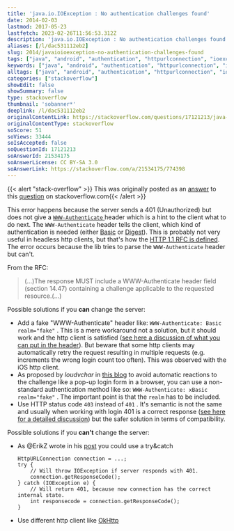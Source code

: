 ```yaml
---
title: 'java.io.IOException : No authentication challenges found'
date: 2014-02-03
lastmod: 2017-05-23
lastfetch: 2023-02-26T11:56:53.312Z
description: 'java.io.IOException : No authentication challenges found'
aliases: [/l/dac531112eb2]
slug: 2014/javaioioexception-no-authentication-challenges-found
tags: ["java", "android", "authentication", "httpurlconnection", "ioexception"]
keywords: ["java", "android", "authentication", "httpurlconnection", "ioexception"]
alltags: ["java", "android", "authentication", "httpurlconnection", "ioexception"]
categories: ["stackoverflow"]
showEdit: false 
showSummary: false 
type: stackoverflow 
thumbnail: 'sobanner*' 
deeplink: /l/dac531112eb2
originalContentLink: https://stackoverflow.com/questions/17121213/java-io-ioexception-no-authentication-challenges-found
originalContentType: stackoverflow
soScore: 51
soViews: 33444
soIsAccepted: false
soQuestionId: 17121213
soAnswerId: 21534175
soAnswerLicense: CC BY-SA 3.0
soAnswerLink: https://stackoverflow.com/a/21534175/774398
---
```


{{< alert "stack-overflow" >}} This was originally posted as an [answer](https://stackoverflow.com/a/21534175/774398) to this [question](https://stackoverflow.com/questions/17121213/java-io-ioexception-no-authentication-challenges-found)  on stackoverflow.com{{< /alert >}}

This error happens because the server sends a 401 (Unauthorized) but does not give a [ `WWW-Authenticate` ](https://en.wikipedia.org/wiki/List_of_HTTP_header_fields#Response_fields) header which is a hint to the client what to do next. The  `WWW-Authenticate`  header tells the client, which kind of authentication is needed (either [Basic](http://en.wikipedia.org/wiki/Basic_access_authentication) or [Digest](http://en.wikipedia.org/wiki/Digest_access_authentication)). This is probably not very useful in headless http clients, but that's how the [HTTP 1.1 RFC is defined](http://www.w3.org/Protocols/rfc2616/rfc2616-sec10.html#sec10.4.2). The error occurs because the lib tries to parse the  `WWW-Authenticate`  header but can't.

From the RFC:

> (...)The response MUST include a WWW-Authenticate header field (section 14.47) containing a challenge applicable to the requested resource.(...)

Possible solutions if you **can** change the server:

*   Add a fake "WWW-Authenticate" header like:  `WWW-Authenticate: Basic realm="fake"` . This is a mere workaround not a solution, but it should work and the http client is satisfied ([see here a discussion of what you can put in the header](https://stackoverflow.com/questions/1748374/http-401-whats-an-appropriate-www-authenticate-header-value)). But beware that some http clients may automatically retry the request resulting in multiple requests (e.g. increments the wrong login count too often). This was observed with the iOS http client.
*   As proposed by _loudvchar_ in [this blog](http://loudvchar.blogspot.com.es/2010/11/avoiding-browser-popup-for-401.html) to avoid automatic reactions to the challenge like a pop-up login form in a browser, you can use a non-standard authentication method like so:  `WWW-Authenticate: xBasic realm="fake"` . The important point is that the  `realm`  has to be included.
*   Use HTTP status code  `403`  instead of  `401` . It's semantic is not the same and usually when working with login 401 is a correct response ([see here for a detailed discussion](https://stackoverflow.com/questions/3297048/403-forbidden-vs-401-unauthorized-http-responses)) but the safer solution in terms of compatibility.

Possible solutions if you **can't** change the server:

*   As @ErikZ wrote in his [post](https://stackoverflow.com/questions/12931791/java-io-ioexception-received-authentication-challenge-is-null-in-ics-4-0-3) you could use a try&catch
    
    ```
    HttpURLConnection connection = ...;
    try {
        // Will throw IOException if server responds with 401.
        connection.getResponseCode(); 
    } catch (IOException e) {
        // Will return 401, because now connection has the correct internal state.
        int responsecode = connection.getResponseCode(); 
    }
    
    ```
    
*   Use different http client like [OkHttp](http://square.github.io/okhttp/)